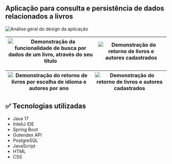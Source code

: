 ## Aplicação para consulta e persistência de dados relacionados a livros



![Análise geral do design da aplicação](https://github.com/sancappi/liter-alura/assets/149303714/d46bc923-833a-4f87-b606-7eb8d2f07eea)



|![Demonstração da funcionalidade de busca por dados de um livro, através do seu título](https://github.com/sancappi/liter-alura/assets/149303714/22d21bf7-1320-4227-879a-472a22b3329c) | ![Demonstração do retorno de livros e autores cadastrados](https://github.com/sancappi/liter-alura/assets/149303714/7a145590-35ff-44f9-abc4-f8f4097444f4)
|:--------------------------------------------:|:--------------------------------------------:|



|![Demonstração do retorno de livros por escolha de idioma e autores por ano](https://github.com/sancappi/liter-alura/assets/149303714/e68d4adb-c9d8-47ed-a9d9-a5ecdba395a6) | ![Demonstração do retorno de livros e autores cadastrados](https://github.com/sancappi/liter-alura/assets/149303714/52d84bce-7a6d-4345-a874-cd31856cc1cd)
|:--------------------------------------------:|:--------------------------------------------:|




## ✅ Tecnologias utilizadas
  - Java 17
  - InteliJ IDE
  - Spring Boot
  - Gutendex API
  - PostgreSQL
  - JavaScript
  - HTML
  - CSS

